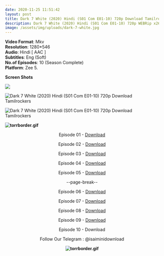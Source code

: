 ```yaml
---
date: 2020-11-25 11:51:42
layout: post
title: Dark 7 White (2020) Hindi (S01 Com E01-10) 720p Download Tamilrockers
description: Dark 7 White (2020) Hindi (S01 Com E01-10) 720p WEBRip x264 AAC
image: /assets/img/uploads/dark-7-white.jpg
---
```

<!--StartFragment-->

**Video Format**: Mkv\
**Resolution**: 1280*546\
**Audio**: Hindi \[ AAC ]\
**Subtitles**: Eng (Soft)\
**No.of Episodes**: 10 (Season Complete)\
**Platform**: Zee 5.

<!--EndFragment-->

**Screen Shots**

<!--StartFragment-->

![](https://extraimages.net/images/2020/11/24/vlcsnap-2020-11-24-13h50m50s332.png)

<!--EndFragment-->

<!--StartFragment-->

![Dark 7 White (2020) Hindi (S01 Com E01-10) 720p Download Tamilrockers](https://extraimages.net/images/2020/11/24/vlcsnap-2020-11-24-13h51m01s150.png "Dark 7 White (2020) Hindi (S01 Com E01-10) 720p Download Tamilrockers")

<!--EndFragment--><!--StartFragment-->

![Dark 7 White (2020) Hindi (S01 Com E01-10) 720p Download Tamilrockers](https://extraimages.net/images/2020/11/24/vlcsnap-2020-11-24-13h51m25s942.png "Dark 7 White (2020) Hindi (S01 Com E01-10) 720p Download Tamilrockers")

<!--EndFragment-->

<!--StartFragment-->

**![torrborder.gif](https://www.1tamilmv.live/uploads/monthly_2018_01/torrborder.gif.a36a064cf6ccdffab1019892c8caca2d.gif)**<center>

<!--EndFragment-->

Episode 01 - [Download](https://drive.unblocked.workers.dev/Drive%25207%2520White/Ep%25201%2520-%2520Sapne%2520Aur%2520Sex.mkv?rootId=0AAyZvpd9eEttUk9PVA)

Episode 02 - [Download](https://drive.unblocked.workers.dev/Drive%25207%2520White/Ep%252010%2520-%2520Gehra%2520Safed%2520Dark%2520White.mkv?rootId=0AAyZvpd9eEttUk9PVA)

Episode 03 - [Download](https://drive.unblocked.workers.dev/Drive%25207%2520White/Ep%25203%2520-%2520Friendship%2520Aur%2520French%2520Kiss.mkv?rootId=0AAyZvpd9eEttUk9PVA)

Episode 04 - [Download](https://drive.unblocked.workers.dev/Drive%25207%2520White/Ep%25204%2520-%2520Real%2520Love%2520Aur%2520Real.mkv?rootId=0AAyZvpd9eEttUk9PVA)

Episode 05 - [Download](https://drive.unblocked.workers.dev/Drive%25207%2520White/Ep%25205%2520-%2520Nothing%2520In%2520Common.mkv?rootId=0AAyZvpd9eEttUk9PVA)

--page-break--

Episode 06 - [Download](https://drive.unblocked.workers.dev/Drive%25207%2520White/Ep%25206%2520-%2520Bad%2520Luck%2520Aur%2520Bad.mkv?rootId=0AAyZvpd9eEttUk9PVA)

Episode 07 - [Download](https://drive.unblocked.workers.dev/Drive%25207%2520White/Ep%25207%2520-%2520Rajneeti%2520Aur%2520Sexneeti.mkv?rootId=0AAyZvpd9eEttUk9PVA)

Episode 08 - [Download](https://drive.unblocked.workers.dev/Drive%25207%2520White/Ep%25208%2520-%2520Sex%2520Aur%2520Death.mkv?rootId=0AAyZvpd9eEttUk9PVA)

Episode 09 - [Download](https://drive.unblocked.workers.dev/Drive%25207%2520White/Ep%25209%2520-%2520A%2520Plan%2520For%2520Murder.mkv?rootId=0AAyZvpd9eEttUk9PVA)

Episode 10 - Download

Follow Our Telegram : @isaiminidownload

<!--StartFragment-->

**![torrborder.gif](https://www.1tamilmv.live/uploads/monthly_2018_01/torrborder.gif.a36a064cf6ccdffab1019892c8caca2d.gif)**

<!--EndFragment-->